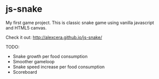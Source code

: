 js-snake
========

My first game project.
This is classic snake game using vanilla javascript and HTML5 canvas.

Check it out: http://alexcera.github.io/js-snake/

TODO:
- Snake growth per food consumption
- Smoother gameloop
- Snake speed increase per food consumption
- Scoreboard
